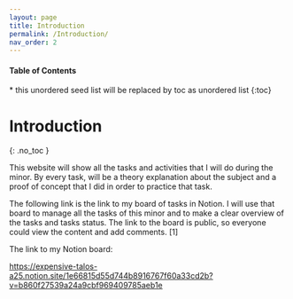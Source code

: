 ```yaml
---
layout: page
title: Introduction
permalink: /Introduction/
nav_order: 2
---
```


<nav>
  <h4>Table of Contents</h4>
  * this unordered seed list will be replaced by toc as unordered list
  {:toc}
</nav>

# Introduction 
{: .no_toc }

This website will show all the tasks and activities that I will do
during the minor. By every task, will be a theory explanation about the
subject and a proof of concept that I did in order to practice that
task.

The following link is the link to my board of tasks in Notion. I will
use that board to manage all the tasks of this minor and to make a clear
overview of the tasks and tasks status. The link to the board is public,
so everyone could view the content and add comments. \[1\]

The link to my Notion board:

<https://expensive-talos-a25.notion.site/1e66815d55d744b8916767f60a33cd2b?v=b860f27539a24a9cbf969409785aeb1e>
